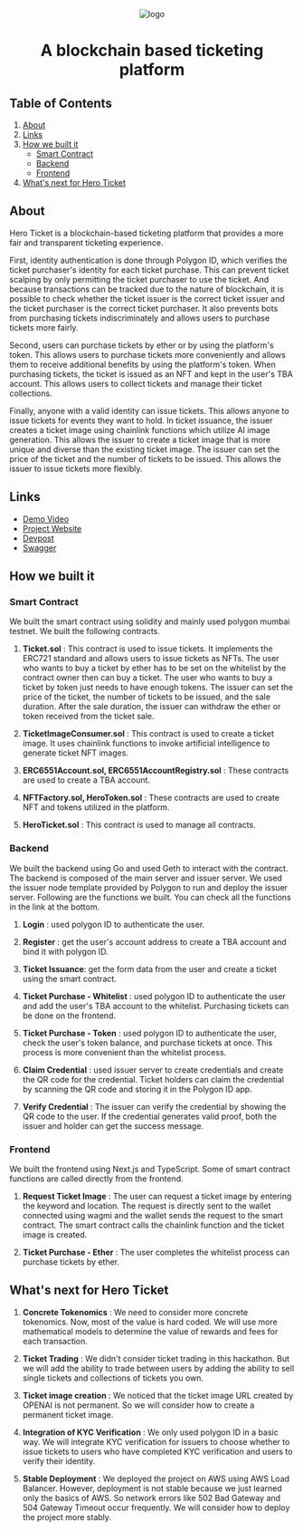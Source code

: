 <div align="center">

![logo](https://github.com/HeroTicket/.github/assets/61569834/c7c129be-9d7c-41f0-b632-4e2483f43186)

<h1 align="center">A blockchain based ticketing platform</h1>

</div>

## Table of Contents

1. [About](#about)
2. [Links](#links)
3. [How we built it](#how-we-built-it)
    - [Smart Contract](#smart-contract)
    - [Backend](#backend)
    - [Frontend](#frontend)
4. [What's next for Hero Ticket](#whats-next-for-hero-ticket)


## About

Hero Ticket is a blockchain-based ticketing platform that provides a more fair and transparent ticketing experience.

First, identity authentication is done through Polygon ID, which verifies the ticket purchaser's identity for each ticket purchase. This can prevent ticket scalping by only permitting the ticket purchaser to use the ticket. And because transactions can be tracked due to the nature of blockchain, it is possible to check whether the ticket issuer is the correct ticket issuer and the ticket purchaser is the correct ticket purchaser. It also prevents bots from purchasing tickets indiscriminately and allows users to purchase tickets more fairly.

Second, users can purchase tickets by ether or by using the platform's token. This allows users to purchase tickets more conveniently and allows them to receive additional benefits by using the platform's token. When purchasing tickets, the ticket is issued as an NFT and kept in the user's TBA account. This allows users to collect tickets and manage their ticket collections.

Finally, anyone with a valid identity can issue tickets. This allows anyone to issue tickets for events they want to hold. In ticket issuance, the issuer creates a ticket image using chainlink functions which utilize AI image generation. This allows the issuer to create a ticket image that is more unique and diverse than the existing ticket image. The issuer can set the price of the ticket and the number of tickets to be issued. This allows the issuer to issue tickets more flexibly.

## Links

- [Demo Video](https://www.youtube.com/watch?v=YQfs77DXexA)
- [Project Website](https://heroticket.xyz/)
- [Devpost](https://devpost.com/software/hero-ticket)
- [Swagger](https://app.swaggerhub.com/apis/CREWE1746/HeroTicket/1.0.0)

## How we built it

### Smart Contract

We built the smart contract using solidity and mainly used polygon mumbai testnet. We built the following contracts.

1. **Ticket.sol** : This contract is used to issue tickets. It implements the ERC721 standard and allows users to issue tickets as NFTs. The user who wants to buy a ticket by ether has to be set on the whitelist by the contract owner then can buy a ticket. The user who wants to buy a ticket by token just needs to have enough tokens. The issuer can set the price of the ticket, the number of tickets to be issued, and the sale duration. After the sale duration, the issuer can withdraw the ether or token received from the ticket sale.

2. **TicketImageConsumer.sol** : This contract is used to create a ticket image. It uses chainlink functions to invoke artificial intelligence to generate ticket NFT images.

3. **ERC6551Account.sol, ERC6551AccountRegistry.sol** : These contracts are used to create a TBA account.

4. **NFTFactory.sol, HeroToken.sol** : These contracts are used to create NFT and tokens utilized in the platform.

5. **HeroTicket.sol** : This contract is used to manage all contracts.

### Backend

We built the backend using Go and used Geth to interact with the contract. The backend is composed of the main server and issuer server. We used the issuer node template provided by Polygon to run and deploy the issuer server. Following are the functions we built. You can check all the functions in the link at the bottom.

1. **Login** : used polygon ID to authenticate the user.

2. **Register** : get the user's account address to create a TBA account and bind it with polygon ID.

3. **Ticket Issuance**: get the form data from the user and create a ticket using the smart contract.

4. **Ticket Purchase - Whitelist** : used polygon ID to authenticate the user and add the user's TBA account to the whitelist. Purchasing tickets can be done on the frontend.

5. **Ticket Purchase - Token** : used polygon ID to authenticate the user, check the user's token balance, and purchase tickets at once. This process is more convenient than the whitelist process.

6. **Claim Credential** : used issuer server to create credentials and create the QR code for the credential. Ticket holders can claim the credential by scanning the QR code and storing it in the Polygon ID app.

7. **Verify Credential** : The issuer can verify the credential by showing the QR code to the user. If the credential generates valid proof, both the issuer and holder can get the success message.

### Frontend

We built the frontend using Next.js and TypeScript. Some of smart contract functions are called directly from the frontend.

1. **Request Ticket Image** : The user can request a ticket image by entering the keyword and location. The request is directly sent to the wallet connected using wagmi and the wallet sends the request to the smart contract. The smart contract calls the chainlink function and the ticket image is created.

2. **Ticket Purchase - Ether** : The user completes the whitelist process can purchase tickets by ether.

## What's next for Hero Ticket

1. **Concrete Tokenomics** : We need to consider more concrete tokenomics. Now, most of the value is hard coded. We will use more mathematical models to determine the value of rewards and fees for each transaction.

2. **Ticket Trading** : We didn't consider ticket trading in this hackathon. But we will add the ability to trade between users by adding the ability to sell single tickets and collections of tickets you own.

3. **Ticket image creation** : We noticed that the ticket image URL created by OPENAI is not permanent. So we will consider how to create a permanent ticket image.

4. **Integration of KYC Verification** : We only used polygon ID in a basic way. We will integrate KYC verification for issuers to choose whether to issue tickets to users who have completed KYC verification and users to verify their identity.

5. **Stable Deployment** : We deployed the project on AWS using AWS Load Balancer. However, deployment is not stable because we just learned only the basics of AWS. So network errors like 502 Bad Gateway and 504 Gateway Timeout occur frequently. We will consider how to deploy the project more stably.
